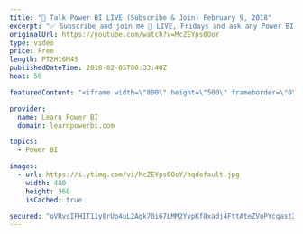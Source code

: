 ```yaml
---
title: "🔴 Talk Power BI LIVE (Subscribe & Join) February 9, 2018"
excerpt: "✅ Subscribe and join me 🔴 LIVE, Fridays and ask any Power BI question you have on your mind. 💡 Join https://www.facebook.com/groups/TalkPowerBI to pre-submit your questions  Hello, I am Avi Singh, Microsoft MVP and Power BI Pro! I just love talking about Power BI. So much so that I have dedicated an"
originalUrl: https://youtube.com/watch?v=McZEYps0OoY
type: video
price: Free
length: PT2H16M4S
publishedDateTime: 2018-02-05T00:33:40Z
heat: 50

featuredContent: "<iframe width=\"800\" height=\"500\" frameborder=\"0\" src=\"https://www.youtube.com/embed/McZEYps0OoY\" allow=\"accelerometer; autoplay; encrypted-media; gyroscope; picture-in-picture\" allowfullscreen></iframe>"

provider:
  name: Learn Power BI
  domain: learnpowerbi.com

topics:
  - Power BI

images:
  - url: https://i.ytimg.com/vi/McZEYps0OoY/hqdefault.jpg
    width: 480
    height: 360
    isCached: true

secured: "oVRvcIFHIT11y8rUo4uL2Agk70i67LMM2YvpKf8xadj4FttAteZVoPYcqast2/6TdI4fVkGjFJAZQDk9wJxSpGARZeVHA+rtr/RsYCvSTFyL2M2sUb9OUMZoz/S5ywKIPx+YWYU+DCfC485R202dup6dhwY8ekZcSrZh+KeIkEiGK3vhgcas5jszWSkuZMzyJcbf5jCv06KhAJCThuWWVR93TvuARvaanf3nYAklKd0hG7ZlC5tjRIWHTryI8fhFabtA5GeFDPK1JbUrYfnwcAzbPzo8JMXqpcIoM2tawIS7iy4kFbXI6XLjI4G4Dg/BQG0Gkc6BPwxLvykwOjAvsuFBD8tNNTBu0YkEzqcOKuvJiq05TqAQmQaisq/uwa+looGBPBlNxddTp7OKzkTAQnWJins2dZBrDMR4k12blII=;L3y4GVvNHCllL2Ze7jsSug=="
---
```


